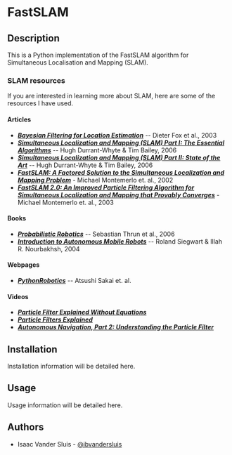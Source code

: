 # FastSLAM

## Description

This is a Python implementation of the FastSLAM algorithm for Simultaneous Localisation and Mapping (SLAM).

### SLAM resources

If you are interested in learning more about SLAM, here are some of the resources I have used.

#### Articles
- [**_Bayesian Filtering for Location Estimation_**](http://www.irisa.fr/aspi/legland/ref/fox03a.pdf) -- Dieter Fox et al., 2003
- [**_Simultaneous Localization and Mapping (SLAM) Part I: The Essential Algorithms_**](https://people.eecs.berkeley.edu/~pabbeel/cs287-fa09/readings/Durrant-Whyte_Bailey_SLAM-tutorial-I.pdf) -- Hugh Durrant-Whyte & Tim Bailey, 2006
- [**_Simultaneous Localization and Mapping (SLAM) Part II: State of the Art_**](https://pdfs.semanticscholar.org/27d4/6db7ed4e96944080052b761c62102f26b23f.pdf) -- Hugh Durrant-Whyte & Tim Bailey, 2006
- [**_FastSLAM: A Factored Solution to the Simultaneous Localization and Mapping Problem_**](http://robots.stanford.edu/papers/montemerlo.fastslam-tr.pdf) - Michael Montemerlo et. al., 2002
- [**_FastSLAM 2.0: An Improved Particle Filtering Algorithm for Simultaneous Localization and Mapping that Provably Converges_**](http://robots.stanford.edu/papers/Montemerlo03a.pdf) - Michael Montemerlo et. al., 2003

#### Books
- [**_Probabilistic Robotics_**](https://github.com/liulinbo/slam/blob/master/Probabilistic%20Robotics%20_Sebastian%20Thrun%20et%20al..pdf) -- Sebastian Thrun et al., 2006
- [**_Introduction to Autonomous Mobile Robots_**](http://home.deib.polimi.it/gini/robot/docs/siegwart.pdf) -- Roland Siegwart & Illah R. Nourbakhsh, 2004

#### Webpages
- [**_PythonRobotics_**](https://pythonrobotics.readthedocs.io/en/latest/getting_started.html) -- Atsushi Sakai et. al.

#### Videos
- [**_Particle Filter Explained Without Equations_**](https://www.youtube.com/watch?v=aUkBa1zMKv4&t=5s)
- [**_Particle Filters Explained_**](https://www.youtube.com/watch?v=sz7cJuMgKFg)
- [**_Autonomous Navigation, Part 2: Understanding the Particle Filter_**](https://www.youtube.com/watch?v=NrzmH_yerBU)

## Installation

Installation information will be detailed here.

## Usage

Usage information will be detailed here.

## Authors

- Isaac Vander Sluis - [@ibvandersluis](https://www.github.com/ibvandersluis)